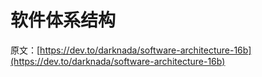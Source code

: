 # 软件体系结构

原文：[https://dev.to/darknada/software-architecture-16b](https://dev.to/darknada/software-architecture-16b)